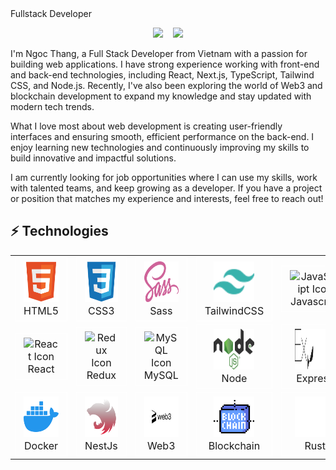 <div>
<h align="center">Fullstack Developer</h2>

<p align="center">
  <a href="https://www.linkedin.com/in/boodev/" target="_blank" rel="noopener noreferrer"><img src="https://content.linkedin.com/content/dam/me/business/en-us/amp/brand-site/v2/bg/LI-Bug.svg.original.svg" width="50" /></a>
  &nbsp;&nbsp;
  <a href="https://t.me/boodev03" target="_blank" rel="noopener noreferrer"><img src="https://upload.wikimedia.org/wikipedia/commons/thumb/8/83/Telegram_2019_Logo.svg/512px-Telegram_2019_Logo.svg.png"  width="50" /></a>
</p>
</div>


<p>
  I'm Ngoc Thang, a Full Stack Developer from Vietnam with a passion for building web applications. I have strong experience working with front-end and back-end technologies, including React, Next.js, TypeScript, Tailwind CSS, and Node.js. Recently, I've also been exploring the world of Web3 and blockchain development to expand my knowledge and stay updated with modern tech trends.
</p>

<p>
  What I love most about web development is creating user-friendly interfaces and ensuring smooth, efficient performance on the back-end. I enjoy learning new technologies and continuously improving my skills to build innovative and impactful solutions.
</p>

<p>
  I am currently looking for job opportunities where I can use my skills, work with talented teams, and keep growing as a developer. If you have a project or position that matches my experience and interests, feel free to reach out!
</p>


## ⚡ Technologies

<table style="width: 100%;">
  <tr style="width: 100%;">
    <td align="center" width="140">
      <div style="background-color: transparent; border: 1px solid white; padding: 6px 13px; font-size: 16px;">
        <img src="./icons/html5.svg" alt="HTML5 Icon" style="width: 65px; height: 65px;" />
        <p style="padding: 0; margin: 0;">HTML5</p>
      </div>
    </td>
    <td align="center" width="140">
      <div style="background-color: transparent; border: 1px solid white; padding: 6px 13px; font-size: 16px;">
        <img src="./icons/css3.svg" alt="CSS3 Icon" style="width: 65px; height: 65px;" />
        <p style="padding: 0; margin: 0;">CSS3</p>
      </div>
    </td>
    <td align="center" width="140">
      <div style="background-color: transparent; border: 1px solid white; padding: 6px 13px; font-size: 16px;">
      <img src="./icons/saas.svg" alt="Saas Icon" style="width: 65px; height: 65px;" />
        <p style="padding: 0; margin: 0;">Sass</p>
      </div>
    </td>
    <td align="center" width="140">
      <div style="background-color: transparent; border: 1px solid white; padding: 6px 13px; font-size: 16px;">
      <img src="./icons/tailwind.svg" alt="Tailwind CSS Icon" style="width: 65px; height: 65px;" />
        <p style="padding: 0; margin: 0;">TailwindCSS</p>
      </div>
    </td>
    <td align="center" width="140">
      <div style="background-color: transparent; border: 1px solid white; padding: 6px 13px; font-size: 16px;">
      <img src="https://techstack-generator.vercel.app/js-icon.svg" alt="JavaScript Icon" style="width: 65px; height: 65px;" />
        <p style="padding: 0; margin: 0;">Javascript</p>
      </div>
    </td>
    <td align="center" width="140">
      <div style="background-color: transparent; border: 1px solid white; padding: 6px 13px; font-size: 16px;">
      <img src="https://techstack-generator.vercel.app/ts-icon.svg" alt="TypeScript Icon" style="width: 65px; height: 65px;" />
        <p style="padding: 0; margin: 0;">Typescript</p>
      </div>
    </td>
    <td align="center" width="140">
      <div style="background-color: transparent; border: 1px solid white; padding: 6px 13px; font-size: 16px;">
      <img src="./icons//nextjs.svg" alt="Next.js Icon" style="width: 65px; height: 65px;" />
        <p style="padding: 0; margin: 0;">NextJS</p>
      </div>
    </td>
  </tr>
  <tr style="width: 100%;">
    <td align="center" width="140">
      <div style="background-color: transparent; border: 1px solid white; padding: 6px 13px; font-size: 16px;">
      <img src="https://techstack-generator.vercel.app/react-icon.svg" alt="React Icon" style="width: 65px; height: 65px;" />
        <p style="padding: 0; margin: 0;">React</p>
      </div>
    </td>
    <td align="center" width="140">
      <div style="background-color: transparent; border: 1px solid white; padding: 6px 13px; font-size: 16px;">
      <img src="https://techstack-generator.vercel.app/redux-icon.svg" alt="Redux Icon" style="width: 65px; height: 65px;" />
        <p style="padding: 0; margin: 0;">Redux</p>
      </div>
    </td>
    <td align="center" width="140">
      <div style="background-color: transparent; border: 1px solid white; padding: 6px 13px; font-size: 16px;">
        <img src="https://techstack-generator.vercel.app/mysql-icon.svg" alt="MySQL Icon" style="width: 65px; height: 65px;" />
        <p style="padding: 0; margin: 0;">MySQL</p>
      </div>
    </td>
    <td align="center" width="140">
      <div style="background-color: transparent; border: 1px solid white; padding: 6px 13px; font-size: 16px;">
        <img src="/icons/nodejs.svg" alt="Postgresql Icon" style="width: 65px; height: 65px;" />
        <p style="padding: 0; margin: 0;">Node</p>
      </div>
    </td>
    <td align="center" width="140">
      <div style="background-color: transparent; border: 1px solid white; padding: 6px 13px; font-size: 16px;">
        <img src="/icons/express.svg" alt="Express Icon" style="width: 65px; height: 65px;" />
        <p style="padding: 0; margin: 0;">Express</p>
      </div>
    </td>
    <td align="center" width="140">
      <div style="background-color: transparent; border: 1px solid white; padding: 6px 13px; font-size: 16px;">
        <img src="/icons/mongodb.svg" alt="MongoDB Icon" style="width: 65px; height: 65px;" />
        <p style="padding: 0; margin: 0;">MongoDB</p>
      </div>
    </td>
    <td align="center" width="140">
      <div style="background-color: transparent; border: 1px solid white; padding: 6px 13px; font-size: 16px;">
        <img src="https://techstack-generator.vercel.app/aws-icon.svg" alt="AWS Icon" style="width: 65px; height: 65px;" />
        <p style="padding: 0; margin: 0;">AWS</p>
      </div>
    </td>
  </tr>
  
  <tr style="width: 100%;">
  <td align="center" width="140">
      <div style="background-color: transparent; border: 1px solid white; padding: 6px 13px; font-size: 16px;">
        <img src="./icons/docker.svg" alt="Docker Icon" style="width: 65px; height: 65px;" />
        <p style="padding: 0; margin: 0;">Docker</p>
      </div>
    </td>
    <td align="center" width="140">
      <div style="background-color: transparent; border: 1px solid white; padding: 6px 13px; font-size: 16px;">
        <img src="/icons/nestjs.svg" alt="NestJs Icon" style="width: 65px; height: 65px;" />
        <p style="padding: 0; margin: 0;">NestJs</p>
      </div>
    </td>
    <td align="center" width="140">
      <div style="background-color: transparent; border: 1px solid white; padding: 6px 13px; font-size: 16px;">
        <img src="/icons/web3.svg" style="width: 65px; height: 65px;" alt="web3 Icon" />
        <p style="padding: 0; margin: 0;">Web3</p>
      </div>
    </td>
    <td align="center" width="140">
      <div style="background-color: transparent; border: 1px solid white; padding: 6px 13px; font-size: 16px;">
        <img src="/icons/blockchain.svg" style="width: 65px; height: 65px;" alt="Blockchain Icon" />
        <p style="padding: 0; margin: 0;">Blockchain</p>
      </div>
    </td>
    <td align="center" width="140">
      <div style="background-color: transparent; border: 1px solid white; padding: 6px 13px; font-size: 16px;">
        <img src="./icons/rust.svg" alt="Rust Icon" style="width: 65px; height: 65px;" />
        <p style="padding: 0; margin: 0;">Rust</p>
      </div>
    </td>
    <td align="center" width="140">
      <div style="background-color: transparent; border: 1px solid white; padding: 6px 13px; font-size: 16px;">
        <img src="/icons/solana.svg" alt="Solana Icon" style="width: 65px; height: 65px;" />
        <p style="padding: 0; margin: 0;">Solana</p>
      </div>
    </td>
  </tr>
</table>
